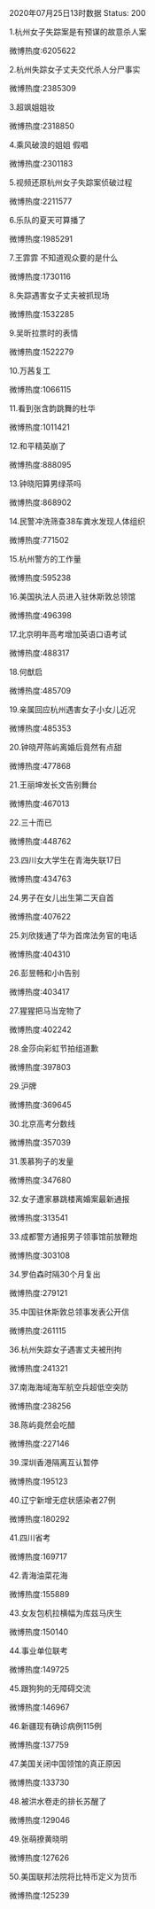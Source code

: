 2020年07月25日13时数据
Status: 200

1.杭州女子失踪案是有预谋的故意杀人案

微博热度:6205622

2.杭州失踪女子丈夫交代杀人分尸事实

微博热度:2385309

3.超飒姐姐妆

微博热度:2318850

4.乘风破浪的姐姐 假唱

微博热度:2301183

5.视频还原杭州女子失踪案侦破过程

微博热度:2211577

6.乐队的夏天可算播了

微博热度:1985291

7.王霏霏 不知道观众要的是什么

微博热度:1730116

8.失踪遇害女子丈夫被抓现场

微博热度:1532285

9.吴昕拉票时的表情

微博热度:1522279

10.万茜复工

微博热度:1066115

11.看到张含韵跳舞的杜华

微博热度:1011421

12.和平精英崩了

微博热度:888095

13.钟晓阳算男绿茶吗

微博热度:868902

14.民警冲洗筛查38车粪水发现人体组织

微博热度:771502

15.杭州警方的工作量

微博热度:595238

16.美国执法人员进入驻休斯敦总领馆

微博热度:496398

17.北京明年高考增加英语口语考试

微博热度:488317

18.何猷启

微博热度:485709

19.亲属回应杭州遇害女子小女儿近况

微博热度:485353

20.钟晓芹陈屿离婚后竟然有点甜

微博热度:477868

21.王丽坤发长文告别舞台

微博热度:467013

22.三十而已

微博热度:448762

23.四川女大学生在青海失联17日

微博热度:434763

24.男子在女儿出生第二天自首

微博热度:407622

25.刘欣拨通了华为首席法务官的电话

微博热度:404310

26.彭昱畅和小h告别

微博热度:403417

27.猩猩把马当宠物了

微博热度:402242

28.金莎向彩虹节拍组道歉

微博热度:397803

29.沪牌

微博热度:369645

30.北京高考分数线

微博热度:357039

31.羡慕狗子的发量

微博热度:347680

32.女子遭家暴跳楼离婚案最新通报

微博热度:313541

33.成都警方通报男子领事馆前放鞭炮

微博热度:303108

34.罗伯森时隔30个月复出

微博热度:279121

35.中国驻休斯敦总领事发表公开信

微博热度:261115

36.杭州失踪女子遇害丈夫被刑拘

微博热度:241321

37.南海海域海军航空兵超低空突防

微博热度:238256

38.陈屿竟然会吃醋

微博热度:227146

39.深圳香港隔离互认暂停

微博热度:195123

40.辽宁新增无症状感染者27例

微博热度:180292

41.四川省考

微博热度:169717

42.青海油菜花海

微博热度:155889

43.女友包机拉横幅为库兹马庆生

微博热度:150140

44.事业单位联考

微博热度:149725

45.跟狗狗的无障碍交流

微博热度:146967

46.新疆现有确诊病例115例

微博热度:137759

47.美国关闭中国领馆的真正原因

微博热度:133730

48.被洪水卷走的排长苏醒了

微博热度:129046

49.张萌撩黄晓明

微博热度:127626

50.美国联邦法院将比特币定义为货币

微博热度:125239

